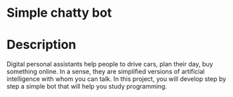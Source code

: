 # Simple chatty bot

# Description

Digital personal assistants help people to drive cars, plan their day, buy something online. In a sense, they are simplified versions of artificial intelligence with whom you can talk.
In this project, you will develop step by step a simple bot that will help you study programming.
